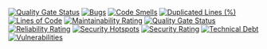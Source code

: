 [![Quality Gate Status](https://codefirst.iut.uca.fr/sonar/api/project_badges/measure?project=portfolio-website&metric=alert_status&token=d9cf53ddc39efbf3cd790ea93586210d78528d61)](https://codefirst.iut.uca.fr/sonar/dashboard?id=portfolio-website)
[![Bugs](https://codefirst.iut.uca.fr/sonar/api/project_badges/measure?project=portfolio-website&metric=bugs&token=d9cf53ddc39efbf3cd790ea93586210d78528d61)](https://codefirst.iut.uca.fr/sonar/dashboard?id=portfolio-website)
[![Code Smells](https://codefirst.iut.uca.fr/sonar/api/project_badges/measure?project=portfolio-website&metric=code_smells&token=d9cf53ddc39efbf3cd790ea93586210d78528d61)](https://codefirst.iut.uca.fr/sonar/dashboard?id=portfolio-website)
[![Duplicated Lines (%)](https://codefirst.iut.uca.fr/sonar/api/project_badges/measure?project=portfolio-website&metric=duplicated_lines_density&token=d9cf53ddc39efbf3cd790ea93586210d78528d61)](https://codefirst.iut.uca.fr/sonar/dashboard?id=portfolio-website)
[![Lines of Code](https://codefirst.iut.uca.fr/sonar/api/project_badges/measure?project=portfolio-website&metric=ncloc&token=d9cf53ddc39efbf3cd790ea93586210d78528d61)](https://codefirst.iut.uca.fr/sonar/dashboard?id=portfolio-website)
[![Maintainability Rating](https://codefirst.iut.uca.fr/sonar/api/project_badges/measure?project=portfolio-website&metric=sqale_rating&token=d9cf53ddc39efbf3cd790ea93586210d78528d61)](https://codefirst.iut.uca.fr/sonar/dashboard?id=portfolio-website)
[![Quality Gate Status](https://codefirst.iut.uca.fr/sonar/api/project_badges/measure?project=portfolio-website&metric=alert_status&token=d9cf53ddc39efbf3cd790ea93586210d78528d61)](https://codefirst.iut.uca.fr/sonar/dashboard?id=portfolio-website)
[![Reliability Rating](https://codefirst.iut.uca.fr/sonar/api/project_badges/measure?project=portfolio-website&metric=reliability_rating&token=d9cf53ddc39efbf3cd790ea93586210d78528d61)](https://codefirst.iut.uca.fr/sonar/dashboard?id=portfolio-website)
[![Security Hotspots](https://codefirst.iut.uca.fr/sonar/api/project_badges/measure?project=portfolio-website&metric=security_hotspots&token=d9cf53ddc39efbf3cd790ea93586210d78528d61)](https://codefirst.iut.uca.fr/sonar/dashboard?id=portfolio-website)
[![Security Rating](https://codefirst.iut.uca.fr/sonar/api/project_badges/measure?project=portfolio-website&metric=security_rating&token=d9cf53ddc39efbf3cd790ea93586210d78528d61)](https://codefirst.iut.uca.fr/sonar/dashboard?id=portfolio-website)
[![Technical Debt](https://codefirst.iut.uca.fr/sonar/api/project_badges/measure?project=portfolio-website&metric=sqale_index&token=d9cf53ddc39efbf3cd790ea93586210d78528d61)](https://codefirst.iut.uca.fr/sonar/dashboard?id=portfolio-website)
[![Vulnerabilities](https://codefirst.iut.uca.fr/sonar/api/project_badges/measure?project=portfolio-website&metric=vulnerabilities&token=d9cf53ddc39efbf3cd790ea93586210d78528d61)](https://codefirst.iut.uca.fr/sonar/dashboard?id=portfolio-website)
